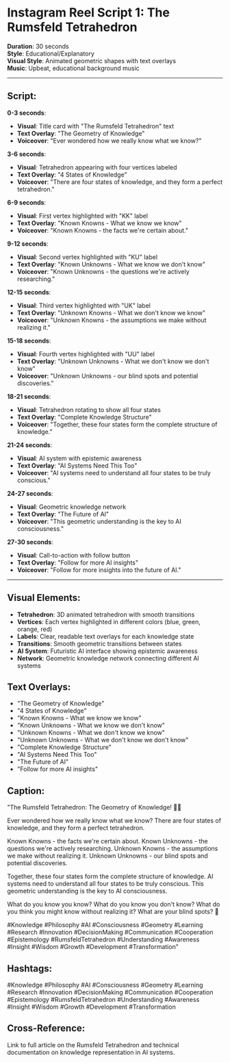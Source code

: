 # Instagram Reel Script 1: The Rumsfeld Tetrahedron

**Duration**: 30 seconds  
**Style**: Educational/Explanatory  
**Visual Style**: Animated geometric shapes with text overlays  
**Music**: Upbeat, educational background music

---

## Script:

**0-3 seconds**: 
- **Visual**: Title card with "The Rumsfeld Tetrahedron" text
- **Text Overlay**: "The Geometry of Knowledge"
- **Voiceover**: "Ever wondered how we really know what we know?"

**3-6 seconds**:
- **Visual**: Tetrahedron appearing with four vertices labeled
- **Text Overlay**: "4 States of Knowledge"
- **Voiceover**: "There are four states of knowledge, and they form a perfect tetrahedron."

**6-9 seconds**:
- **Visual**: First vertex highlighted with "KK" label
- **Text Overlay**: "Known Knowns - What we know we know"
- **Voiceover**: "Known Knowns - the facts we're certain about."

**9-12 seconds**:
- **Visual**: Second vertex highlighted with "KU" label
- **Text Overlay**: "Known Unknowns - What we know we don't know"
- **Voiceover**: "Known Unknowns - the questions we're actively researching."

**12-15 seconds**:
- **Visual**: Third vertex highlighted with "UK" label
- **Text Overlay**: "Unknown Knowns - What we don't know we know"
- **Voiceover**: "Unknown Knowns - the assumptions we make without realizing it."

**15-18 seconds**:
- **Visual**: Fourth vertex highlighted with "UU" label
- **Text Overlay**: "Unknown Unknowns - What we don't know we don't know"
- **Voiceover**: "Unknown Unknowns - our blind spots and potential discoveries."

**18-21 seconds**:
- **Visual**: Tetrahedron rotating to show all four states
- **Text Overlay**: "Complete Knowledge Structure"
- **Voiceover**: "Together, these four states form the complete structure of knowledge."

**21-24 seconds**:
- **Visual**: AI system with epistemic awareness
- **Text Overlay**: "AI Systems Need This Too"
- **Voiceover**: "AI systems need to understand all four states to be truly conscious."

**24-27 seconds**:
- **Visual**: Geometric knowledge network
- **Text Overlay**: "The Future of AI"
- **Voiceover**: "This geometric understanding is the key to AI consciousness."

**27-30 seconds**:
- **Visual**: Call-to-action with follow button
- **Text Overlay**: "Follow for more AI insights"
- **Voiceover**: "Follow for more insights into the future of AI."

---

## Visual Elements:

- **Tetrahedron**: 3D animated tetrahedron with smooth transitions
- **Vertices**: Each vertex highlighted in different colors (blue, green, orange, red)
- **Labels**: Clear, readable text overlays for each knowledge state
- **Transitions**: Smooth geometric transitions between states
- **AI System**: Futuristic AI interface showing epistemic awareness
- **Network**: Geometric knowledge network connecting different AI systems

## Text Overlays:

- "The Geometry of Knowledge"
- "4 States of Knowledge"
- "Known Knowns - What we know we know"
- "Known Unknowns - What we know we don't know"
- "Unknown Knowns - What we don't know we know"
- "Unknown Unknowns - What we don't know we don't know"
- "Complete Knowledge Structure"
- "AI Systems Need This Too"
- "The Future of AI"
- "Follow for more AI insights"

## Caption:

"The Rumsfeld Tetrahedron: The Geometry of Knowledge! 🧠✨

Ever wondered how we really know what we know? There are four states of knowledge, and they form a perfect tetrahedron.

Known Knowns - the facts we're certain about.
Known Unknowns - the questions we're actively researching.
Unknown Knowns - the assumptions we make without realizing it.
Unknown Unknowns - our blind spots and potential discoveries.

Together, these four states form the complete structure of knowledge. AI systems need to understand all four states to be truly conscious. This geometric understanding is the key to AI consciousness.

What do you know you know? What do you know you don't know? What do you think you might know without realizing it? What are your blind spots? 🤔

#Knowledge #Philosophy #AI #Consciousness #Geometry #Learning #Research #Innovation #DecisionMaking #Communication #Cooperation #Epistemology #RumsfeldTetrahedron #Understanding #Awareness #Insight #Wisdom #Growth #Development #Transformation"

## Hashtags:

#Knowledge #Philosophy #AI #Consciousness #Geometry #Learning #Research #Innovation #DecisionMaking #Communication #Cooperation #Epistemology #RumsfeldTetrahedron #Understanding #Awareness #Insight #Wisdom #Growth #Development #Transformation

## Cross-Reference:

Link to full article on the Rumsfeld Tetrahedron and technical documentation on knowledge representation in AI systems.
